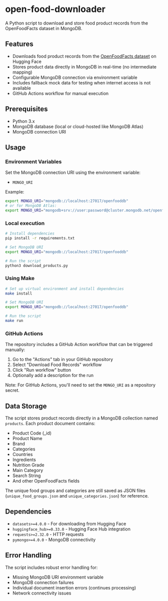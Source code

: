 # open-food-downloader

A Python script to download and store food product records from the OpenFoodFacts dataset in MongoDB.

## Features

- Downloads food product records from the [OpenFoodFacts dataset](https://huggingface.co/datasets/openfoodfacts/product-database) on Hugging Face
- Stores product data directly in MongoDB in real-time (no intermediate mapping)
- Configurable MongoDB connection via environment variable
- Includes fallback mock data for testing when internet access is not available
- GitHub Actions workflow for manual execution

## Prerequisites

- Python 3.x
- MongoDB database (local or cloud-hosted like MongoDB Atlas)
- MongoDB connection URI

## Usage

### Environment Variables

Set the MongoDB connection URI using the environment variable:
- `MONGO_URI`

Example:
```bash
export MONGO_URI="mongodb://localhost:27017/openfooddb"
# or for MongoDB Atlas:
export MONGO_URI="mongodb+srv://user:password@cluster.mongodb.net/openfooddb"
```

### Local execution

```bash
# Install dependencies
pip install -r requirements.txt

# Set MongoDB URI
export MONGO_URI="mongodb://localhost:27017/openfooddb"

# Run the script
python3 download_products.py
```

### Using Make

```bash
# Set up virtual environment and install dependencies
make install

# Set MongoDB URI
export MONGO_URI="mongodb://localhost:27017/openfooddb"

# Run the script
make run
```

### GitHub Actions

The repository includes a GitHub Action workflow that can be triggered manually:

1. Go to the "Actions" tab in your GitHub repository
2. Select "Download Food Records" workflow
3. Click "Run workflow" button
4. Optionally add a description for the run

Note: For GitHub Actions, you'll need to set the `MONGO_URI` as a repository secret.

## Data Storage

The script stores product records directly in a MongoDB collection named `products`. Each product document contains:
- Product Code (_id)
- Product Name  
- Brand
- Categories
- Countries
- Ingredients
- Nutrition Grade
- Main Category
- Search String
- And other OpenFoodFacts fields

The unique food groups and categories are still saved as JSON files (`unique_food_groups.json` and `unique_categories.json`) for reference.

## Dependencies

- `datasets>=4.0.0` - For downloading from Hugging Face
- `huggingface_hub>=0.33.0` - Hugging Face Hub integration
- `requests>=2.32.0` - HTTP requests
- `pymongo>=4.0.0` - MongoDB connectivity

## Error Handling

The script includes robust error handling for:
- Missing MongoDB URI environment variable
- MongoDB connection failures
- Individual document insertion errors (continues processing)
- Network connectivity issues